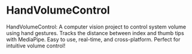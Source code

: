 # HandVolumeControl
HandVolumeControl: A computer vision project to control system volume using hand gestures. Tracks the distance between index and thumb tips with MediaPipe. Easy to use, real-time, and cross-platform. Perfect for intuitive volume control!
